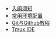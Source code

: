 - [入组须知](README.md)
- [常用环境配置](Environment.md)
- [Git与Github教程](Git与Github教程.md)
- [Tmux IDE](Tmux%20IDE.md)
